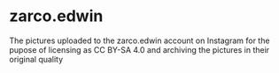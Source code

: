 # zarco.edwin
The pictures uploaded to the zarco.edwin account on Instagram for the pupose of licensing as CC BY-SA 4.0 and archiving the pictures in their original quality
